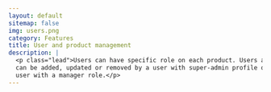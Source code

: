 ```yaml
---
layout: default
sitemap: false
img: users.png
category: Features
title: User and product management
description: |
  <p class="lead">Users can have specific role on each product. Users and roles
  can be added, updated or removed by a user with super-admin profile or a 
  user with a manager role.</p>
---
```

